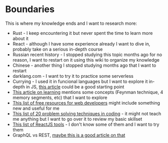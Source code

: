 # Boundaries

This is where my knowledge ends and I want to research more:

 - Rust - I keep encountering it but never spent the time to learn more about it
 - React - although I have some experience already I want to dive in, probably take on a serious in-depth course
 - Russian recent history - I stopped studying this topic months ago for no reason, I want to restart on it using this wiki to organize my knowledge
 - Chinese - another thing I stopped studying months ago that I want to restart
 - darklang.com - I want to try it to practice some serverless
 - Currying - I used it in funcional languages but I want to explore it in-depth in JS, [this article](https://dev.to/heytulsiprasad/what-the-heck-is-currying-anyway-p83) could be a good starting point
 - [This article on learning](https://dev.to/scroung720/learning-how-to-learn-diffused-mode-focused-mode-1-433b) mentions some concepts (Feynman technique, 4 memory segments, etc) that I want to explore
 - [This list of free resources for web developers](https://dev.to/arepp23/28-free-resources-for-web-developers-49a3) might include something new and useful for me
 - [This list of 20 problem solving techniques in coding](https://dev.to/codinglanguages/how-to-learn-not-memorize-any-algorithm-or-data-structure-analysis-of-20-problem-solving-techniques-you-must-know-d77) - it might not teach me anything but I want to go over it to review my basic skillset
 - [This list of ReactJS tools](https://dev.to/courseprobe/top-10-reactjs-tools-used-by-the-most-successful-developers-34e3) - I don't know some of them and I want to try them
 - GraphQL vs REST, [maybe this is a good article on that](https://dev.to/blessingartcreator/stop-using-rest-for-apis-53n)

